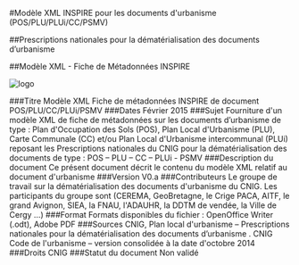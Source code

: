 #Modèle XML INSPIRE pour les documents d'urbanisme (POS/PLU/PLUi/CC/PSMV)

##Prescriptions nationales pour la dématérialisation des documents d’urbanisme

##Modèle XML - Fiche de Métadonnées INSPIRE 

![logo](http://cnig.gouv.fr/wp-content/uploads/2015/01/bandeauCNIG2.png) 


###Titre
    Modèle XML Fiche de métadonnées INSPIRE de document POS/PLU/CC/PLUi/PSMV 
###Dates
    Février 2015
###Sujet
    Fourniture d'un modèle XML de fiche de métadonnées sur les documents d’urbanisme de type : Plan d'Occupation des Sols (POS),  Plan Local d'Urbanisme (PLU), Carte Communale (CC) et/ou Plan Local d'Urbanisme intercommunal (PLUi) reposant les Prescriptions nationales du CNIG pour la dématérialisation des documents de type : POS – PLU – CC – PLUi - PSMV
###Description du document
    Ce présent document décrit le contenu du modèle XML relatif au document d'urbanisme
###Version
    V0.a
###Contributeurs
    Le groupe de travail sur la dématérialisation des documents d'urbanisme du CNIG. Les participants du groupe sont (CEREMA, GeoBretagne, le Crige PACA, AITF, le grand Avignon, SIEA, la FNAU, l'ADAUHR, la DDTM de vendée, la Ville de Cergy …)
###Format
    Formats disponibles du fichier : OpenOffice Writer (.odt), Adobe PDF
###Sources
    CNIG, Plan local d'urbanisme – Prescriptions nationales pour la dématérialisation des documents d’urbanisme . CNIG
    Code de l'urbanisme – version consolidée à la date d'octobre 2014
###Droits
    CNIG
###Statut du document
    Non validé



